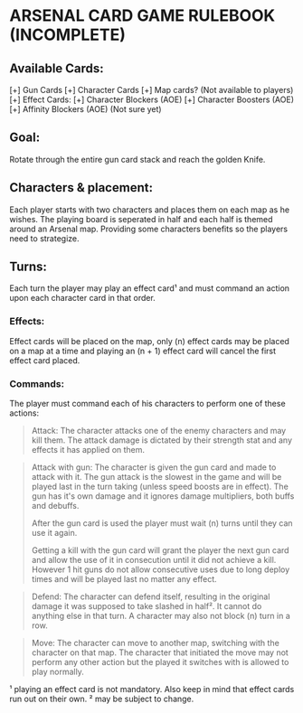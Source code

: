 # ARSENAL CARD GAME RULEBOOK (INCOMPLETE)

## Available Cards:
[+] Gun Cards
[+] Character Cards
[+] Map cards? (Not available to players)
[+] Effect Cards:
   [+] Character Blockers (AOE)
   [+] Character Boosters (AOE)
   [+] Affinity Blockers (AOE) (Not sure yet)

## Goal:
Rotate through the entire gun card stack and reach the golden Knife.

## Characters & placement:
Each player starts with two characters and places them on each map as he wishes. The playing board is seperated in half and each half is themed around an Arsenal map. Providing some characters benefits so the players need to strategize.

## Turns:
Each turn the player may play an effect card¹ and must command an action upon each character card in that order.

### Effects:
Effect cards will be placed on the map, only (n) effect cards may be placed on a map at a time and playing an (n + 1) effect card will cancel the first effect card placed.

### Commands:
The player must command each of his characters
to perform one of these actions:

> Attack:
> The character attacks one of the enemy characters and may kill them. The attack damage is dictated by their strength stat and any effects it has applied on them.

> Attack with gun:
> The character is given the gun card and made to attack with it. The gun attack is the slowest in the game and will be played last in the turn taking (unless speed boosts are in effect). The gun has it's own damage and it ignores damage multipliers, both buffs and debuffs.
> 
> After the gun card is used the player must wait (n) turns until they can use it again.
> 
> Getting a kill with the gun card will grant the player the next gun card and allow the use of it in consecution until it did not achieve a kill. However 1 hit guns do not allow consecutive uses due to long deploy times and will be played last no matter any effect.

> Defend:
> The character can defend itself, resulting in the original damage it was supposed to take slashed in half². It cannot do anything else in that turn. A character may also not block (n) turn in a row.

> Move:
> The character can move to another map, switching with the character on that map. The character that initiated the move may not perform any other action but the played it switches with is allowed to play normally.




¹ playing an effect card is not mandatory. Also keep in mind that effect cards run out on their own.
² may be subject to change.
